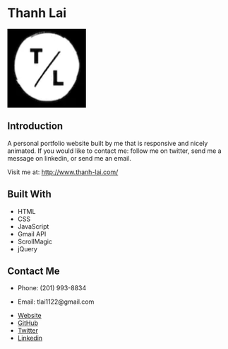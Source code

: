 # Thanh Lai
<img align="center" width="178" height="178"
     title="Size Limit logo" src="./images/favicon.png">

## Introduction
A personal portfolio website built by me that is responsive and nicely animated. If you would like to contact me: follow me on twitter, send me a message on linkedin, or send me an email. 

Visit me at: http://www.thanh-lai.com/

## Built With

- HTML
- CSS
- JavaScript
- Gmail API
- ScrollMagic
- jQuery

## Contact Me

<ul>
  <li><p>Phone: (201) 993-8834</p></li>
  <li><p>Email: tlai1122@gmail.com</p></li>
  <li><a href="http://www.thanh-lai.com/" target="_blank" >Website</a></li>
  <li><a href="https://github.com/Thanh-Lai" target="_blank" >GitHub</a></li>
  <li><a href="https://twitter.com/tlaiful" target="_blank" >Twitter</a></li>
  <li><a href="https://www.linkedin.com/in/thanhlai/" target="_blank" >Linkedin</a>  </li>
</ul>



